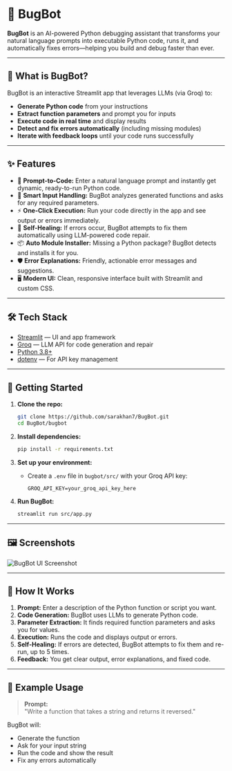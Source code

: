 # 🐛 BugBot

**BugBot** is an AI-powered Python debugging assistant that transforms your natural language prompts into executable Python code, runs it, and automatically fixes errors—helping you build and debug faster than ever.

---

## 🚀 What is BugBot?

BugBot is an interactive Streamlit app that leverages LLMs (via Groq) to:
- **Generate Python code** from your instructions
- **Extract function parameters** and prompt you for inputs
- **Execute code in real time** and display results
- **Detect and fix errors automatically** (including missing modules)
- **Iterate with feedback loops** until your code runs successfully

---

## ✨ Features

- 📝 **Prompt-to-Code:** Enter a natural language prompt and instantly get dynamic, ready-to-run Python code.
- 🧠 **Smart Input Handling:** BugBot analyzes generated functions and asks for any required parameters.
- ⚡ **One-Click Execution:** Run your code directly in the app and see output or errors immediately.
- 🔄 **Self-Healing:** If errors occur, BugBot attempts to fix them automatically using LLM-powered code repair.
- 📦 **Auto Module Installer:** Missing a Python package? BugBot detects and installs it for you.
- 🛡️ **Error Explanations:** Friendly, actionable error messages and suggestions.
- 🖥️ **Modern UI:** Clean, responsive interface built with Streamlit and custom CSS.

---

## 🛠️ Tech Stack

- [Streamlit](https://streamlit.io/) — UI and app framework
- [Groq](https://groq.com/) — LLM API for code generation and repair
- [Python 3.8+](https://www.python.org/)
- [dotenv](https://pypi.org/project/python-dotenv/) — For API key management

---

## 🏁 Getting Started

1. **Clone the repo:**
    ```bash
    git clone https://github.com/sarakhan7/BugBot.git
    cd BugBot/bugbot
    ```

2. **Install dependencies:**
    ```bash
    pip install -r requirements.txt
    ```

3. **Set up your environment:**
    - Create a `.env` file in `bugbot/src/` with your Groq API key:
      ```
      GROQ_API_KEY=your_groq_api_key_here
      ```

4. **Run BugBot:**
    ```bash
    streamlit run src/app.py
    ```

---

## 🖼️ Screenshots

![BugBot UI Screenshot](![image](https://github.com/user-attachments/assets/1bb6ef5c-3276-452c-a631-908b73d10034)
)

---

## 🤖 How It Works

1. **Prompt:** Enter a description of the Python function or script you want.
2. **Code Generation:** BugBot uses LLMs to generate Python code.
3. **Parameter Extraction:** It finds required function parameters and asks you for values.
4. **Execution:** Runs the code and displays output or errors.
5. **Self-Healing:** If errors are detected, BugBot attempts to fix them and re-run, up to 5 times.
6. **Feedback:** You get clear output, error explanations, and fixed code.

---

## 📄 Example Usage

> **Prompt:**  
> "Write a function that takes a string and returns it reversed."

BugBot will:
- Generate the function
- Ask for your input string
- Run the code and show the result
- Fix any errors automatically

